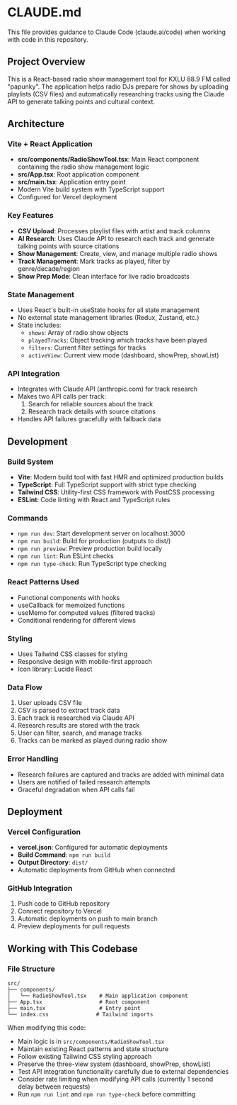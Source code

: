 # CLAUDE.md

This file provides guidance to Claude Code (claude.ai/code) when working with code in this repository.

## Project Overview

This is a React-based radio show management tool for KXLU 88.9 FM called "papunky". The application helps radio DJs prepare for shows by uploading playlists (CSV files) and automatically researching tracks using the Claude API to generate talking points and cultural context.

## Architecture

### Vite + React Application
- **src/components/RadioShowTool.tsx**: Main React component containing the radio show management logic
- **src/App.tsx**: Root application component
- **src/main.tsx**: Application entry point
- Modern Vite build system with TypeScript support
- Configured for Vercel deployment

### Key Features
- **CSV Upload**: Processes playlist files with artist and track columns
- **AI Research**: Uses Claude API to research each track and generate talking points with source citations
- **Show Management**: Create, view, and manage multiple radio shows
- **Track Management**: Mark tracks as played, filter by genre/decade/region
- **Show Prep Mode**: Clean interface for live radio broadcasts

### State Management
- Uses React's built-in useState hooks for all state management
- No external state management libraries (Redux, Zustand, etc.)
- State includes:
  - `shows`: Array of radio show objects
  - `playedTracks`: Object tracking which tracks have been played
  - `filters`: Current filter settings for tracks
  - `activeView`: Current view mode (dashboard, showPrep, showList)

### API Integration
- Integrates with Claude API (anthropic.com) for track research
- Makes two API calls per track:
  1. Search for reliable sources about the track
  2. Research track details with source citations
- Handles API failures gracefully with fallback data

## Development

### Build System
- **Vite**: Modern build tool with fast HMR and optimized production builds
- **TypeScript**: Full TypeScript support with strict type checking
- **Tailwind CSS**: Utility-first CSS framework with PostCSS processing
- **ESLint**: Code linting with React and TypeScript rules

### Commands
- `npm run dev`: Start development server on localhost:3000
- `npm run build`: Build for production (outputs to dist/)
- `npm run preview`: Preview production build locally
- `npm run lint`: Run ESLint checks
- `npm run type-check`: Run TypeScript type checking

### React Patterns Used
- Functional components with hooks
- useCallback for memoized functions
- useMemo for computed values (filtered tracks)
- Conditional rendering for different views

### Styling
- Uses Tailwind CSS classes for styling
- Responsive design with mobile-first approach
- Icon library: Lucide React

### Data Flow
1. User uploads CSV file
2. CSV is parsed to extract track data
3. Each track is researched via Claude API
4. Research results are stored with the track
5. User can filter, search, and manage tracks
6. Tracks can be marked as played during radio show

### Error Handling
- Research failures are captured and tracks are added with minimal data
- Users are notified of failed research attempts
- Graceful degradation when API calls fail

## Deployment

### Vercel Configuration
- **vercel.json**: Configured for automatic deployments
- **Build Command**: `npm run build`
- **Output Directory**: `dist/`
- Automatic deployments from GitHub when connected

### GitHub Integration
1. Push code to GitHub repository
2. Connect repository to Vercel
3. Automatic deployments on push to main branch
4. Preview deployments for pull requests

## Working with This Codebase

### File Structure
```
src/
├── components/
│   └── RadioShowTool.tsx    # Main application component
├── App.tsx                  # Root component
├── main.tsx                 # Entry point
└── index.css               # Tailwind imports
```

When modifying this code:
- Main logic is in `src/components/RadioShowTool.tsx`
- Maintain existing React patterns and state structure
- Follow existing Tailwind CSS styling approach
- Preserve the three-view system (dashboard, showPrep, showList)
- Test API integration functionality carefully due to external dependencies
- Consider rate limiting when modifying API calls (currently 1 second delay between requests)
- Run `npm run lint` and `npm run type-check` before committing